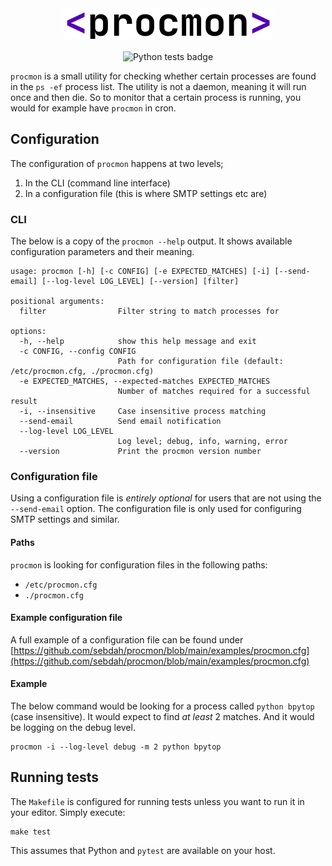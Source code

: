 <center>
<img src="https://github.com/sebdah/procmon/blob/main/images/procmon.png?raw=true" alt="procmon logo"><br /><br />
<img src="https://github.com/sebdah/procmon/actions/workflows/python-package.yml/badge.svg" alt="Python tests badge">
</center>

`procmon` is a small utility for checking whether certain processes are found in the `ps -ef` process list. The utility is not a daemon, meaning it will run once and then die. So to monitor that a certain process is running, you would for example have `procmon` in cron.

## Configuration

The configuration of `procmon` happens at two levels; 

1. In the CLI (command line interface)
2. In a configuration file (this is where SMTP settings etc are)

### CLI

The below is a copy of the `procmon --help` output. It shows available configuration parameters and their meaning.

    usage: procmon [-h] [-c CONFIG] [-e EXPECTED_MATCHES] [-i] [--send-email] [--log-level LOG_LEVEL] [--version] [filter]

    positional arguments:
      filter                Filter string to match processes for
    
    options:
      -h, --help            show this help message and exit
      -c CONFIG, --config CONFIG
                            Path for configuration file (default: /etc/procmon.cfg, ./procmon.cfg)
      -e EXPECTED_MATCHES, --expected-matches EXPECTED_MATCHES
                            Number of matches required for a successful result
      -i, --insensitive     Case insensitive process matching
      --send-email          Send email notification
      --log-level LOG_LEVEL
                            Log level; debug, info, warning, error
      --version             Print the procmon version number

### Configuration file

Using a configuration file is _entirely optional_ for users that are not using the `--send-email` option. The configuration file is only used for configuring SMTP settings and similar.

#### Paths

`procmon` is looking for configuration files in the following paths:

- `/etc/procmon.cfg`
- `./procmon.cfg`

#### Example configuration file

A full example of a configuration file can be found under [https://github.com/sebdah/procmon/blob/main/examples/procmon.cfg](https://github.com/sebdah/procmon/blob/main/examples/procmon.cfg)

#### Example

The below command would be looking for a process called `python bpytop` (case insensitive). It would expect to find _at least_ 2 matches. And it would be logging on the debug level.

    procmon -i --log-level debug -m 2 python bpytop

## Running tests

The `Makefile` is configured for running tests unless you want to run it in your editor. Simply execute:

    make test

This assumes that Python and `pytest` are available on your host.
